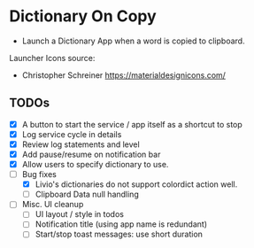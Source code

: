 # Dictionary On Copy 
- Launch a Dictionary App when a word is copied to clipboard.

Launcher Icons source:
- Christopher Schreiner https://materialdesignicons.com/

## TODOs
- [x] A button to start the service / app itself as a shortcut to stop
- [x] Log service cycle in details
- [x] Review log statements and level
- [x] Add pause/resume on notification bar
- [x] Allow users to specify dictionary to use.
- [ ] Bug fixes
  - [x] Livio's dictionaries do not support colordict action well.
  - [ ] Clipboard Data null handling
- [ ] Misc. UI cleanup
  - [ ] UI layout / style in todos
  - [ ] Notification title (using app name is redundant)
  - [ ] Start/stop toast messages: use short duration 